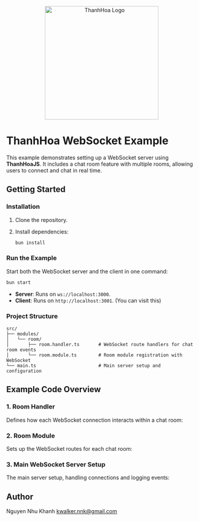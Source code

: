 
<p align="center">
  <img src="https://drive.google.com/uc?export=view&id=1_M5tYoaKfXpqsOAPQl3WVWs9u5NWrG76" alt="ThanhHoa Logo" width="300"/>
</p>

# ThanhHoa WebSocket Example

This example demonstrates setting up a WebSocket server using **ThanhHoaJS**. It includes a chat room feature with multiple rooms, allowing users to connect and chat in real time.

## Getting Started

### Installation

1. Clone the repository.
2. Install dependencies:

   ```bash
   bun install
   ```

### Run the Example

Start both the WebSocket server and the client in one command:

```bash
bun start
```

- **Server**: Runs on `ws://localhost:3000`.
- **Client**: Runs on `http://localhost:3001`. (You can visit this)

### Project Structure

```plaintext
src/
├── modules/
│   └── room/
│       ├── room.handler.ts       # WebSocket route handlers for chat room events
│       └── room.module.ts        # Room module registration with WebSocket
└── main.ts                       # Main server setup and configuration
```

## Example Code Overview

### 1. Room Handler

Defines how each WebSocket connection interacts within a chat room:

### 2. Room Module

Sets up the WebSocket routes for each chat room:

### 3. Main WebSocket Server Setup

The main server setup, handling connections and logging events:

## Author

Nguyen Nhu Khanh <kwalker.nnk@gmail.com>
